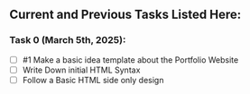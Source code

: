 ## Current and Previous Tasks Listed Here:

### Task 0 (March 5th, 2025):
- [ ] #1 Make a basic idea template about the Portfolio Website
- [ ] Write Down initial HTML Syntax
- [ ] Follow a Basic HTML side only design
